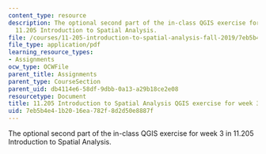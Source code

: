 ```yaml
---
content_type: resource
description: The optional second part of the in-class QGIS exercise for week 3 in
  11.205 Introduction to Spatial Analysis.
file: /courses/11-205-introduction-to-spatial-analysis-fall-2019/7eb5b4e41b2016ea782f8d2d50e8887f_11.205f19_week_3_qgis_part2.pdf
file_type: application/pdf
learning_resource_types:
- Assignments
ocw_type: OCWFile
parent_title: Assignments
parent_type: CourseSection
parent_uid: db4114e6-58df-9dbb-0a13-a29b18ce2e08
resourcetype: Document
title: 11.205 Introduction to Spatial Analysis QGIS exercise for week 3 - part 2
uid: 7eb5b4e4-1b20-16ea-782f-8d2d50e8887f
---
```

The optional second part of the in-class QGIS exercise for week 3 in 11.205 Introduction to Spatial Analysis.

